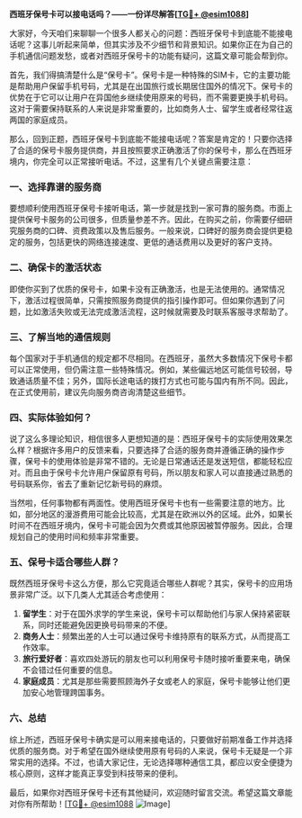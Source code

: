 **西班牙保号卡可以接电话吗？——一份详尽解答[[TG💪+ @esim1088](https://t.me/s/esim1088)]**

大家好，今天咱们来聊聊一个很多人都关心的问题：西班牙保号卡到底能不能接电话呢？这事儿听起来简单，但其实涉及不少细节和背景知识。如果你正在为自己的手机通信问题发愁，或者对西班牙保号卡的功能有疑问，这篇文章可能会帮到你。

首先，我们得搞清楚什么是“保号卡”。保号卡是一种特殊的SIM卡，它的主要功能是帮助用户保留手机号码，尤其是在出国旅行或长期居住国外的情况下。保号卡的优势在于它可以让用户在异国他乡继续使用原来的号码，而不需要更换手机号码。这对于需要保持联系的人来说是非常重要的，比如商务人士、留学生或者经常往返两国的家庭成员。

那么，回到正题，西班牙保号卡到底能不能接电话呢？答案是肯定的！只要你选择了合适的保号卡服务提供商，并且按照要求正确激活了你的保号卡，那么在西班牙境内，你完全可以正常接听电话。不过，这里有几个关键点需要注意：

### 一、选择靠谱的服务商

要想顺利使用西班牙保号卡接听电话，第一步就是找到一家可靠的服务商。市面上提供保号卡服务的公司很多，但质量参差不齐。因此，在购买之前，你需要仔细研究服务商的口碑、资费政策以及售后服务。一般来说，口碑好的服务商会提供更稳定的服务，包括更快的网络连接速度、更低的通话费用以及更好的客户支持。

### 二、确保卡的激活状态

即使你买到了优质的保号卡，如果卡没有正确激活，也是无法使用的。通常情况下，激活过程很简单，只需按照服务商提供的指引操作即可。但如果你遇到了问题，比如激活失败或无法完成激活流程，这时候就需要及时联系客服寻求帮助了。

### 三、了解当地的通信规则

每个国家对于手机通信的规定都不尽相同。在西班牙，虽然大多数情况下保号卡都可以正常使用，但仍需注意一些特殊情况。例如，某些偏远地区可能信号较弱，导致通话质量不佳；另外，国际长途电话的拨打方式也可能与国内有所不同。因此，在正式使用前，建议先向服务商咨询清楚这些细节。

### 四、实际体验如何？

说了这么多理论知识，相信很多人更想知道的是：西班牙保号卡的实际使用效果怎么样？根据许多用户的反馈来看，只要选择了合适的服务商并遵循正确的操作步骤，保号卡的使用体验是非常不错的。无论是日常通话还是发送短信，都能轻松应对。而且由于保号卡允许用户保留原有号码，所以朋友和家人可以直接通过熟悉的号码联系你，省去了重新记忆新号码的麻烦。

当然啦，任何事物都有两面性。使用西班牙保号卡也有一些需要注意的地方。比如，部分地区的漫游费用可能会比较高，尤其是在欧洲以外的区域。此外，如果长时间不在西班牙境内，保号卡可能会因为欠费或其他原因被暂停服务。因此，合理规划自己的使用时间和频率非常重要。

### 五、保号卡适合哪些人群？

既然西班牙保号卡这么方便，那么它究竟适合哪些人群呢？其实，保号卡的应用场景非常广泛。以下几类人尤其适合考虑使用：

1. **留学生**：对于在国外求学的学生来说，保号卡可以帮助他们与家人保持紧密联系，同时还能避免因更换号码带来的不便。
2. **商务人士**：频繁出差的人士可以通过保号卡维持原有的联系方式，从而提高工作效率。
3. **旅行爱好者**：喜欢四处游玩的朋友也可以利用保号卡随时接听重要来电，确保不会错过任何重要的信息。
4. **家庭成员**：尤其是那些需要照顾海外子女或老人的家庭，保号卡能够让他们更加安心地管理跨国事务。

### 六、总结

综上所述，西班牙保号卡确实是可以用来接电话的，只要做好前期准备工作并选择优质的服务商。对于希望在国外继续使用原有号码的人来说，保号卡无疑是一个非常实用的选择。不过，也请大家记住，无论选择哪种通信工具，都应以安全便捷为核心原则，这样才能真正享受到科技带来的便利。

最后，如果你对西班牙保号卡还有其他疑问，欢迎随时留言交流。希望这篇文章能对你有所帮助！[[TG💪+ @esim1088](https://t.me/s/esim1088) ![Image](https://i.postimg.cc/4NQfJmqS/Snipaste-2025-05-13-00-14-12.png)]